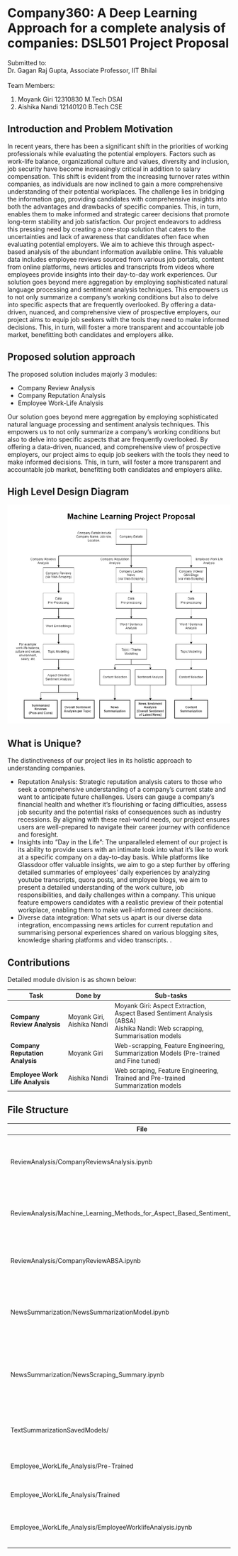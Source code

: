 # Company360: A Deep Learning Approach for a complete analysis of companies: DSL501 Project Proposal
Submitted to: <br>Dr. Gagan Raj Gupta, Associate Professor, IIT Bhilai<br><br>
Team Members:<br>
1. Moyank Giri 12310830 M.Tech DSAI
2. Aishika Nandi 12140120 B.Tech CSE

## Introduction and Problem Motivation
In recent years, there has been a significant shift in the priorities of working professionals
while evaluating the potential employers. Factors such as work-life balance, organizational
culture and values, diversity and inclusion, job security have become increasingly critical in
addition to salary compensation. This shift is evident from the increasing turnover rates
within companies, as individuals are now inclined to gain a more comprehensive understanding
of their potential workplaces. The challenge lies in bridging the information gap,
providing candidates with comprehensive insights into both the advantages and drawbacks
of specific companies. This, in turn, enables them to make informed and strategic career
decisions that promote long-term stability and job satisfaction.
Our project endeavors to address this pressing need by creating a one-stop solution that
caters to the uncertainties and lack of awareness that candidates often face when evaluating
potential employers. We aim to achieve this through aspect-based analysis of the abundant
information available online. This valuable data includes employee reviews sourced from
various job portals, content from online platforms, news articles and transcripts from videos
where employees provide insights into their day-to-day work experiences.
Our solution goes beyond mere aggregation by employing sophisticated natural language
processing and sentiment analysis techniques. This empowers us to not only summarize
a company’s working conditions but also to delve into specific aspects that are frequently
overlooked. By offering a data-driven, nuanced, and comprehensive view of prospective employers,
our project aims to equip job seekers with the tools they need to make informed
decisions. This, in turn, will foster a more transparent and accountable job market, benefitting
both candidates and employers alike.

## Proposed solution approach
The proposed solution includes majorly 3 modules:
* Company Review Analysis
* Company Reputation Analysis
* Employee Work-Life Analysis

Our solution goes beyond mere aggregation by employing sophisticated natural language
processing and sentiment analysis techniques. This empowers us to not only summarize
a company’s working conditions but also to delve into specific aspects that are frequently
overlooked. By offering a data-driven, nuanced, and comprehensive view of prospective employers,
our project aims to equip job seekers with the tools they need to make informed
decisions. This, in turn, will foster a more transparent and accountable job market, benefitting
both candidates and employers alike.

## High Level Design Diagram
![High Level Design Diagram](./Assets/HighLevelDesignDiagram_MLProjectProposal.png?raw=true "High Level Design Diagram")

## What is Unique?
The distinctiveness of our project lies in its holistic approach to understanding companies.
* Reputation Analysis: Strategic reputation analysis caters to those who seek a comprehensive
understanding of a company’s current state and want to anticipate future
challenges. Users can gauge a company’s financial health and whether it’s flourishing
or facing difficulties, assess job security and the potential risks of consequences such
as industry recessions. By aligning with these real-world needs, our project ensures
users are well-prepared to navigate their career journey with confidence and foresight.
* Insights into ”Day in the Life”: The unparalleled element of our project is its
ability to provide users with an intimate look into what it’s like to work at a specific
company on a day-to-day basis. While platforms like Glassdoor offer valuable insights,
we aim to go a step further by offering detailed summaries of employees’ daily experiences
by analyzing youtube transcripts, quora posts, and employee blogs, we aim to
present a detailed understanding of the work culture, job responsibilities, and daily
challenges within a company. This unique feature empowers candidates with a realistic
preview of their potential workplace, enabling them to make well-informed career
decisions.
* Diverse data integration: What sets us apart is our diverse data integration, encompassing
news articles for current reputation and summarising personal experiences
shared on various blogging sites, knowledge sharing platforms and video transcripts. .

## Contributions
Detailed module division is as shown below:

| Task                               | Done by                           | Sub-tasks                                                          |
| ---------------------------------- | --------------------------------- | ------------------------------------------------------------------ |
| **Company Review Analysis**        | Moyank Giri, Aishika Nandi         | Moyank Giri: Aspect Extraction, Aspect Based Sentiment Analysis (ABSA)<br>Aishika Nandi: Web scrapping, Summarisation models |
| **Company Reputation Analysis**    | Moyank Giri                        | Web-scrapping, Feature Engineering, Summarization Models (Pre-trained and Fine tuned) |
| **Employee Work Life Analysis**    | Aishika Nandi                      | Web scraping, Feature Engineering, Trained and Pre-trained Summarization models |


## File Structure
| File                                                      | Description                                                             |
| --------------------------------------------------------- | ----------------------------------------------------------------------- |
| ReviewAnalysis/CompanyReviewsAnalysis.ipynb               | Company Reviews Webscraping, Company Reviews summarization results                     |
| ReviewAnalysis/Machine_Learning_Methods_for_Aspect_Based_Sentiment_Analysis.ipynb | Aspect Based Sentiment Analysis using Machine Learning Models         |
| ReviewAnalysis/CompanyReviewABSA.ipynb                    | Company Reviews Aspect Based Sentiment Analysis Results                                            |
| NewsSummarization/NewsSummarizationModel.ipynb            | Fine tuning GPT-2 for news summarisation (Extreme Abstractive Summarization)                                    |
| NewsSummarization/NewsScraping_Summary.ipynb              | Company News Web Scraping, Company Reputation summarization results (Abstractive Summarization)                                         |
| TextSummarizationSavedModels/                             | Company News Summarization fine-tuned model                             |
| Employee_WorkLife_Analysis/Pre-Trained                    | Transformer Model for Abstractive Summarization                                      |
| Employee_WorkLife_Analysis/Trained                        | LSTM Model for Abstractive Summarization                                             |
| Employee_WorkLife_Analysis/EmployeeWorklifeAnalysis.ipynb | Web scraping, Summarization results of Quora Posts for insights         |
